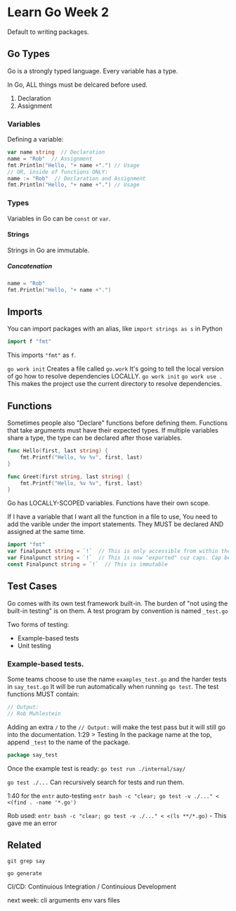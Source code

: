 

# Learn Go Week 2

Default to writing packages.

## Go Types
Go is a strongly typed language.
Every variable has a type.

In Go, ALL things must be delcared before used.

1. Declaration
2. Assignment

### Variables

Defining a variable:
```go
var name string  // Declaration
name = "Rob"  // Assignment
fmt.Println("Hello, "+ name +".") // Usage
// OR, inside of functions ONLY:
name := "Rob"  // Declaration and Assignment
fmt.Println("Hello, "+ name +".") // Usage
```

### Types
Variables in Go can be `const` or `var`.

#### Strings
Strings in Go are immutable.

##### Concatenation
```go
name = "Rob"
fmt.Println("Hello, "+ name +".")
```

## Imports
You can import packages with an alias, like `import strings as s` in Python
```go
import f "fmt"
```
This imports `"fmt"` as `f`.

`go work init`
Creates a file called `go.work`
It's going to tell the local version of go how to resolve dependencies LOCALLY.
`go work init`
`go work use .`
This makes the project use the current directory to resolve dependencies.



## Functions
Sometimes people also "Declare" functions before defining them.
Functions that take arguments must have their expected types.
If multiple variables share a type, the type can be declared after those variables.
```go
func Hello(first, last string) {
    fmt.Printf("Hello, %v %v", first, last)
}

func Greet(first string, last string) {
    fmt.Printf("Hello, %v %v", first, last)
}
```
Go has LOCALLY-SCOPED variables.
Functions have their own scope.

If I have a variable that I want all the function in a file to use, 
You need to add the varible under the import statements.
They MUST be declared AND assigned at the same time.
```go
import "fmt"
var finalpunct string = `!`  // This is only accessible from within the file
var Finalpunct string = `!`  // This is now "exported" cuz caps. Cap be used from any file.
const Finalpunct string = `!`  // This is immutable
```


## Test Cases
Go comes with its own test framework built-in.
The burden of "not using the built-in testing" is on them.
A test program by convention is named `_test.go`

Two forms of testing: 
* Example-based tests
* Unit testing

### Example-based tests.
Some teams choose to use the name `examples_test.go` and the harder tests in `say_test.go`
It will be run automatically when running `go test`.
The test functions MUST contain:
```go
// Output:
// Rob Muhlestein
```
Adding an extra `/` to the `// Output:` will make the test pass but it will still go into the
documentation.
1:29 > Testing 
In the package name at the top, append `_test` to the name of the package.
```go
package say_test
```
Once the example test is ready:
`go test run ./internal/say/`

`go test ./...` Can recursively search for tests and run them.

1:40 for the `entr` auto-testing
`entr bash -c "clear; go test -v ./..." < <(find . -name '*.go')`

Rob used:
`entr bash -c "clear; go test -v ./..." < <(ls **/*.go)` - This gave me an error



## Related
`git grep say` 

`go generate`

CI/CD: Continuious Integration / Continuious Development


next week:
cli arguments
env vars
files

